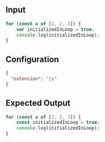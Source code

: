 
## Input
```javascript input
for (const a of [1, 2, 3]) {
    var initializedInLoop = true;
    console.log(initializedInLoop);
}
```

## Configuration
```json configuration
{
  "extension": "js"
}
```

## Expected Output
```javascript expected output
for (const a of [1, 2, 3]) {
    const initializedInLoop = true;
    console.log(initializedInLoop);
}
```
